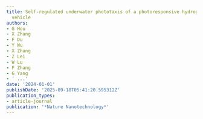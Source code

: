 ```yaml
---
title: Self-regulated underwater phototaxis of a photoresponsive hydrogel-based phototactic
  vehicle
authors:
- G Hou
- X Zhang
- F Du
- Y Wu
- X Zhang
- Z Lei
- W Lu
- F Zhang
- G Yang
- ' ...'
date: '2024-01-01'
publishDate: '2025-09-18T05:41:20.595312Z'
publication_types:
- article-journal
publication: '*Nature Nanotechnology*'
---
```

